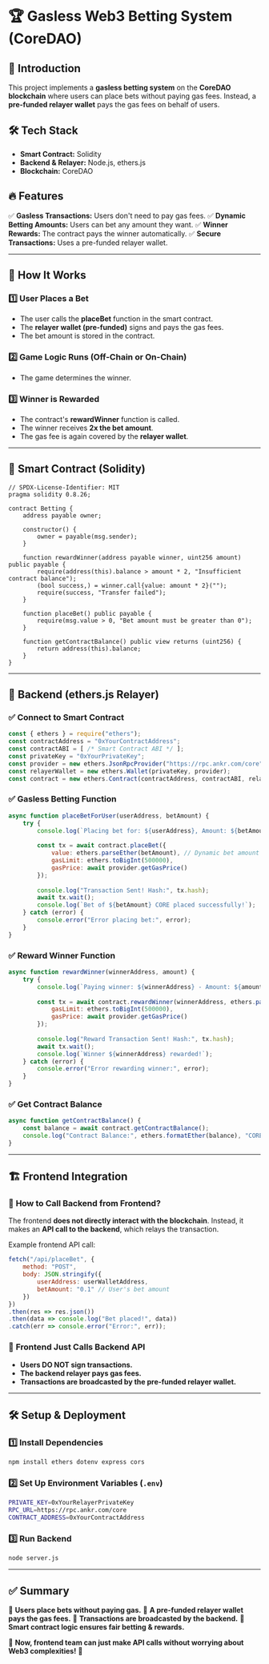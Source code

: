 # 🏆 Gasless Web3 Betting System (CoreDAO)

## 📌 Introduction
This project implements a **gasless betting system** on the **CoreDAO blockchain** where users can place bets without paying gas fees. Instead, a **pre-funded relayer wallet** pays the gas fees on behalf of users.

## 🛠️ Tech Stack
- **Smart Contract:** Solidity
- **Backend & Relayer:** Node.js, ethers.js
- **Blockchain:** CoreDAO

## 🔥 Features
✅ **Gasless Transactions:** Users don't need to pay gas fees.
✅ **Dynamic Betting Amounts:** Users can bet any amount they want.
✅ **Winner Rewards:** The contract pays the winner automatically.
✅ **Secure Transactions:** Uses a pre-funded relayer wallet.

---

## 🚀 How It Works
### 1️⃣ **User Places a Bet**
- The user calls the **placeBet** function in the smart contract.
- The **relayer wallet (pre-funded)** signs and pays the gas fees.
- The bet amount is stored in the contract.

### 2️⃣ **Game Logic Runs (Off-Chain or On-Chain)**
- The game determines the winner.

### 3️⃣ **Winner is Rewarded**
- The contract's **rewardWinner** function is called.
- The winner receives **2x the bet amount**.
- The gas fee is again covered by the **relayer wallet**.

---

## 📜 Smart Contract (Solidity)
```solidity
// SPDX-License-Identifier: MIT
pragma solidity 0.8.26;

contract Betting {
    address payable owner;

    constructor() {
        owner = payable(msg.sender);
    }

    function rewardWinner(address payable winner, uint256 amount) public payable {
        require(address(this).balance > amount * 2, "Insufficient contract balance");
        (bool success,) = winner.call{value: amount * 2}("");
        require(success, "Transfer failed");
    }

    function placeBet() public payable {
        require(msg.value > 0, "Bet amount must be greater than 0");
    }

    function getContractBalance() public view returns (uint256) {
        return address(this).balance;
    }
}
```

---

## 🔌 Backend (ethers.js Relayer)
### ✅ **Connect to Smart Contract**
```javascript
const { ethers } = require("ethers");
const contractAddress = "0xYourContractAddress";
const contractABI = [ /* Smart Contract ABI */ ];
const privateKey = "0xYourPrivateKey";
const provider = new ethers.JsonRpcProvider("https://rpc.ankr.com/core");
const relayerWallet = new ethers.Wallet(privateKey, provider);
const contract = new ethers.Contract(contractAddress, contractABI, relayerWallet);
```

### ✅ **Gasless Betting Function**
```javascript
async function placeBetForUser(userAddress, betAmount) {
    try {
        console.log(`Placing bet for: ${userAddress}, Amount: ${betAmount} CORE`);
        
        const tx = await contract.placeBet({
            value: ethers.parseEther(betAmount), // Dynamic bet amount
            gasLimit: ethers.toBigInt(500000),
            gasPrice: await provider.getGasPrice()
        });
        
        console.log("Transaction Sent! Hash:", tx.hash);
        await tx.wait();
        console.log(`Bet of ${betAmount} CORE placed successfully!`);
    } catch (error) {
        console.error("Error placing bet:", error);
    }
}
```

### ✅ **Reward Winner Function**
```javascript
async function rewardWinner(winnerAddress, amount) {
    try {
        console.log(`Paying winner: ${winnerAddress} - Amount: ${amount} CORE`);
        
        const tx = await contract.rewardWinner(winnerAddress, ethers.parseEther(amount), {
            gasLimit: ethers.toBigInt(500000),
            gasPrice: await provider.getGasPrice()
        });
        
        console.log("Reward Transaction Sent! Hash:", tx.hash);
        await tx.wait();
        console.log(`Winner ${winnerAddress} rewarded!`);
    } catch (error) {
        console.error("Error rewarding winner:", error);
    }
}
```

### ✅ **Get Contract Balance**
```javascript
async function getContractBalance() {
    const balance = await contract.getContractBalance();
    console.log("Contract Balance:", ethers.formatEther(balance), "CORE");
}
```

---

## 🏗️ **Frontend Integration**
### 🔗 **How to Call Backend from Frontend?**
The frontend **does not directly interact with the blockchain**. Instead, it makes an **API call to the backend**, which relays the transaction.

Example frontend API call:
```javascript
fetch("/api/placeBet", {
    method: "POST",
    body: JSON.stringify({
        userAddress: userWalletAddress,
        betAmount: "0.1" // User's bet amount
    })
})
.then(res => res.json())
.then(data => console.log("Bet placed!", data))
.catch(err => console.error("Error:", err));
```

### 📌 **Frontend Just Calls Backend API**
- **Users DO NOT sign transactions.**
- **The backend relayer pays gas fees.**
- **Transactions are broadcasted by the pre-funded relayer wallet.**

---

## 🛠️ **Setup & Deployment**
### 1️⃣ Install Dependencies
```sh
npm install ethers dotenv express cors
```

### 2️⃣ Set Up Environment Variables (`.env`)
```sh
PRIVATE_KEY=0xYourRelayerPrivateKey
RPC_URL=https://rpc.ankr.com/core
CONTRACT_ADDRESS=0xYourContractAddress
```

### 3️⃣ Run Backend
```sh
node server.js
```

---

## ✅ Summary
🔹 **Users place bets without paying gas.**
🔹 **A pre-funded relayer wallet pays the gas fees.**
🔹 **Transactions are broadcasted by the backend.**
🔹 **Smart contract logic ensures fair betting & rewards.**

🚀 **Now, frontend team can just make API calls without worrying about Web3 complexities!** 🎉